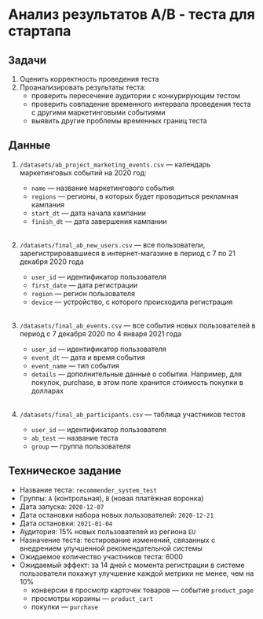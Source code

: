 # Анализ результатов A/B - теста для стартапа

## Задачи

1. Оценить корректность проведения теста
2. Проанализировать результаты теста:
    * проверить пересечение аудитории с конкурирующим тестом
    * проверить совпадение временного интервала проведения теста с другими маркетинговыми событиями
    * выявить другие проблемы временных границ теста

## Данные

1. `/datasets/ab_project_marketing_events.csv` — календарь маркетинговых событий на 2020 год:
    * `name` — название маркетингового события
    * `regions` — регионы, в которых будет проводиться рекламная кампания
    * `start_dt` — дата начала кампании
    * `finish_dt` — дата завершения кампании
    <br>
    
2. `/datasets/final_ab_new_users.csv` — все пользователи, зарегистрировавшиеся в интернет-магазине в период с 7 по 21 декабря 2020 года
    * `user_id` — идентификатор пользователя
    * `first_date` — дата регистрации
    * `region` — регион пользователя
    * `device` — устройство, с которого происходила регистрация
    <br>
    
3. `/datasets/final_ab_events.csv` — все события новых пользователей в период с 7 декабря 2020 по 4 января 2021 года
    * `user_id` — идентификатор пользователя
    * `event_dt` — дата и время события
    * `event_name` — тип события
    * `details` — дополнительные данные о событии. Например, для покупок, purchase, в этом поле хранится стоимость покупки в долларах
    <br>
    
4. `/datasets/final_ab_participants.csv` — таблица участников тестов
    * `user_id` — идентификатор пользователя
    * `ab_test` — название теста
    * `group` — группа пользователя

## Техническое задание

* Название теста: `recommender_system_test`
* Группы: `А` (контрольная), `B` (новая платёжная воронка)
* Дата запуска: `2020-12-07`
* Дата остановки набора новых пользователей: `2020-12-21`
* Дата остановки: `2021-01-04`
* Аудитория: 15% новых пользователей из региона `EU`
* Назначение теста: тестирование изменений, связанных с внедрением улучшенной рекомендательной системы
* Ожидаемое количество участников теста: 6000
* Ожидаемый эффект: за 14 дней с момента регистрации в системе пользователи покажут улучшение каждой метрики не менее, чем на 10%
    * конверсии в просмотр карточек товаров — событие `product_page`
    * просмотры корзины — `product_cart`
    * покупки — `purchase`
